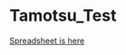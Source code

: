 # Tamotsu_Test

[Spreadsheet is here](https://drive.google.com/open?id=1LypvFFzq84dWi7fLn-acAsRJw3_CzlaBLrqf7cC6rVE)
